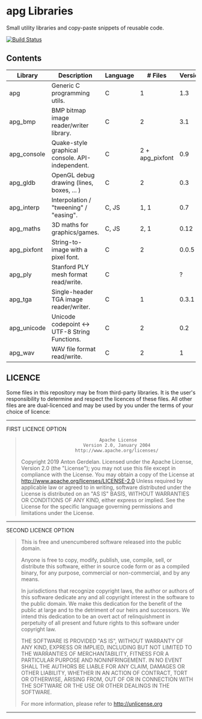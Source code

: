 # apg Libraries

Small utility libraries and copy-paste snippets of reusable code.

[![Build Status](https://travis-ci.com/capnramses/apg.svg?branch=master)](https://travis-ci.com/capnramses/apg)

## Contents

| Library     | Description                                     | Language | # Files         | Version | Fuzzed                                        |
| ----------- | ----------------------------------------------- | -------- | --------------- | ------- | --------------------------------------------- |
| apg         | Generic C programming utils.                    | C        | 1               | 1.3     | No                                            |
| apg_bmp     | BMP bitmap image reader/writer library.         | C        | 2               | 3.1     | Yes - [AFL](https://lcamtuf.coredump.cx/afl/) |
| apg_console | Quake-style graphical console. API-independent. | C        | 2 + apg_pixfont | 0.9     | No                                            |
| apg_gldb    | OpenGL debug drawing (lines, boxes, ... )       | C        | 2               | 0.3     | No                                            |
| apg_interp  | Interpolation / "tweening" / "easing".          | C, JS    | 1, 1            | 0.7     | No                                            |
| apg_maths   | 3D maths for graphics/games.                    | C, JS    | 2, 1            | 0.12    | No                                            |
| apg_pixfont | String-to-image with a pixel font.              | C        | 2               | 0.0.5   | No                                            |
| apg_ply     | Stanford PLY mesh format read/write.            | C        |                 | ?       | No                                            |
| apg_tga     | Single-header TGA image reader/writer.          | C        | 1               | 0.3.1   | No                                            |
| apg_unicode | Unicode codepoint <-> UTF-8 String Functions.   | C        | 2               | 0.2     | No                                            |
| apg_wav     | WAV file format read/write.                     | C        | 2               | 1       | No                                            |

## LICENCE

Some files in this repository may be from third-party libraries.
It is the user's responsibility to determine and respect the licences of these files.
All other files are are dual-licenced and may be used by you under the terms of your
choice of licence:

-------------------------------------------------------------------------------------
FIRST LICENCE OPTION

>                                  Apache License
>                            Version 2.0, January 2004
>                         http://www.apache.org/licenses/
>    Copyright 2019 Anton Gerdelan.
>    Licensed under the Apache License, Version 2.0 (the "License");
>    you may not use this file except in compliance with the License.
>    You may obtain a copy of the License at
>        http://www.apache.org/licenses/LICENSE-2.0
>    Unless required by applicable law or agreed to in writing, software
>    distributed under the License is distributed on an "AS IS" BASIS,
>    WITHOUT WARRANTIES OR CONDITIONS OF ANY KIND, either express or implied.
>    See the License for the specific language governing permissions and
>    limitations under the License.
-------------------------------------------------------------------------------------
SECOND LICENCE OPTION

> This is free and unencumbered software released into the public domain.
>
> Anyone is free to copy, modify, publish, use, compile, sell, or
> distribute this software, either in source code form or as a compiled
> binary, for any purpose, commercial or non-commercial, and by any
> means.
> 
> In jurisdictions that recognize copyright laws, the author or authors
> of this software dedicate any and all copyright interest in the
> software to the public domain. We make this dedication for the benefit
> of the public at large and to the detriment of our heirs and
> successors. We intend this dedication to be an overt act of
> relinquishment in perpetuity of all present and future rights to this
> software under copyright law.
> 
> THE SOFTWARE IS PROVIDED "AS IS", WITHOUT WARRANTY OF ANY KIND,
> EXPRESS OR IMPLIED, INCLUDING BUT NOT LIMITED TO THE WARRANTIES OF
> MERCHANTABILITY, FITNESS FOR A PARTICULAR PURPOSE AND NONINFRINGEMENT.
> IN NO EVENT SHALL THE AUTHORS BE LIABLE FOR ANY CLAIM, DAMAGES OR
> OTHER LIABILITY, WHETHER IN AN ACTION OF CONTRACT, TORT OR OTHERWISE,
> ARISING FROM, OUT OF OR IN CONNECTION WITH THE SOFTWARE OR THE USE OR
> OTHER DEALINGS IN THE SOFTWARE.
> 
> For more information, please refer to <http://unlicense.org>
-------------------------------------------------------------------------------------
